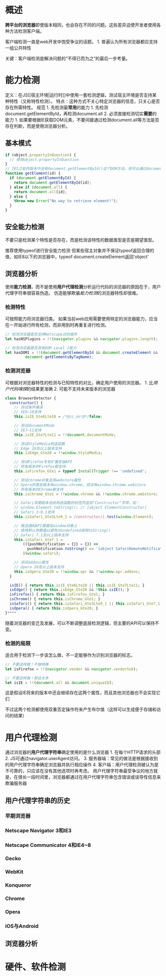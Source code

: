 # 概述
**跨平台的浏览器**即使版本相同，也会存在不同的问题。这些差异迫使开发者使用各种方法检测客户端。

客户端检测一直是web开发中饱受争议的话题。
	1. 普遍认为所有浏览器都应支持一组公共特性

关键：客户端检测是解决问题的“不得已而为之”的最后一步考量。
# 能力检测
定义：在JS[[宿主环境|运行时]]中使用一套检测逻辑，测试宿主环境是否支持某种特性（又称特性检测）。
特点：这种方式不关心特定浏览器的信息，只关心是否存在所需特性。
规范
	1. 先检测最**常用**的能力
		1. 先检测document.getElementById，再检测document.all
	2. 必须直接检测切实**需要**的能力
		1. 如果要根据IE获取DOM元素，不要间接通过检测document.all等方法是否存在判断，而是使用浏览器分析。
## 基本模式
```js
if (object.propertyInQuestion) {
  // 使用object.propertyInQuestion
}
// IE5之前的版本中没有document.getElementById()这个DOM方法，但可以通过document.all属性实现同样的功能。
function getElement(id) {
  if (document.getElementById) {
    return document.getElementById(id);
  } else if (document.all) {
    return document.all[id];
  } else {
    throw new Error("No way to retrieve element!");
  }
}
```
## 安全能力检测
不要只是检测某个特性是否存在，而是检测该特性的数据类型是否是期望类型。

推荐使用typeof进行安全能力检测
但某些宿主对象并不保证typeof返回合理的值，如IE8以下的浏览器中，typeof document.createElement返回'object'
## 浏览器分析
使用**能力检测**，而不是使用**用户代理检测**分析运行代码的浏览器的原因在于，用户代理字符串很容易伪造。
仿造能够欺骗*能力检测*的浏览器特性却很难。
### 检测特性
可按照能力将浏览器归类。
如果当前web应用需要使用特定的浏览器能力，应当在一开始进行所有检测，而非用到时再重复进行检测。
```js
// 检测浏览器是否支持Netscape式的插件
let hasNSPlugins = !!(navigator.plugins && navigator.plugins.length);

// 检测浏览器是否具有DOM Level 1能力
let hasDOM1 = !!(document.getElementById && document.createElement &&
         document.getElementsByTagName);
```
### 检测浏览器
可根据对浏览器特性的检测与已知特性的对比，确定用户使用的浏览器。
	1. 比*用户代码嗅探*的结果更准确
	2. 可能不支持未来版本的浏览器
```js
class BrowserDetector {
  constructor() {
    // 测试条件编译
    // IE6~10支持
    this.isIE_Gte6Lte10 = /*@cc_on!@*/false;

    // 测试documentMode
    // IE7~11支持
    this.isIE_Gte7Lte11 = !!document.documentMode;

    // 测试StyleMedia构造函数
    // Edge 20及以上版本支持
    this.isEdge_Gte20 = !!window.StyleMedia;

    // 测试Firefox专有扩展安装API
    // 所有版本的Firefox都支持
    this.isFirefox_Gte1 = typeof InstallTrigger !== 'undefined';

    // 测试chrome对象及其webstore属性
    // Opera的某些版本有window.chrome，但没有window.chrome.webstore
    // 所有版本的Chrome都支持
    this.isChrome_Gte1 = !!window.chrome && !!window.chrome.webstore;

    // Safari早期版本会给构造函数的标签符追加"Constructor"字样，如：
    // window.Element.toString(); // [object ElementConstructor]
    // Safari 3~9.1支持
    this.isSafari_Gte3Lte9_1 = /constructor/i.test(window.Element);

    // 推送通知API暴露在window对象上
    // 使用默认参数值以避免对undefined调用toString()
    // Safari 7.1及以上版本支持
    this.isSafari_Gte7_1 =
        (({pushNotification = {}} = {}) =>
          pushNotification.toString() == '[object SafariRemoteNotification]'
        )(window.safari);

    // 测试addons属性
    // Opera 20及以上版本支持
    this.isOpera_Gte20 = !!window.opr && !!window.opr.addons;
  }

  isIE() { return this.isIE_Gte6Lte10 || this.isIE_Gte7Lte11; }
  isEdge() { return this.isEdge_Gte20 && !this.isIE(); }
  isFirefox() { return this.isFirefox_Gte1; }
  isChrome() { return this.isChrome_Gte1; }
  isSafari() { return this.isSafari_Gte3Lte9_1 || this.isSafari_Gte7_1; }
  isOpera() { return this.isOpera_Gte20; }
}****
```
随着浏览器的变迁及发展，可以不断调整底层检测逻辑，但主要的API可以保持不变。
### 检测的局限
适合用于检测下一步该怎么做，不一定能够作为识别浏览器的标志。
```js
// 不要这样做！不够特殊
let isFirefox = !!(navigator.vendor && navigator.vendorSub);

// 不要这样做！假设太多
let isIE = !!(document.all && document.uniqueID);
```
这是假设IE将来的版本中还会继续存在这两个属性，而且其他浏览器也不会实现它们

不过这两个检测都使用双重否定操作符来产生布尔值（这样可以生成便于存储和访问的结果）
# 用户代理检测
通过浏览器的**用户代理字符串**确定使用的是什么浏览器
	1. 在每个HTTP请求的头部
	2. JS可通过navigator.userAgent访问。
	3. 服务器端：常见的做法是根据接收到的用户代理字符串确定浏览器并执行相应操作
	4. 客户端：用户代理检测被认为是不可靠的，只应该在没有其他选项时再考虑。
用户代理字符串最受争议的地方就是，在很长一段时间里，浏览器都通过在用户代理字符串包含错误或误导性信息来欺骗服务器
## 用户代理字符串的历史
### 早期浏览器
### Netscape Navigator 3和IE3
### Netscape Communicator 4和IE4~8
### Gecko
### WebKit
### Konqueror
### Chrome
### Opera
### iOS与Android

## 浏览器分析
# 硬件、软件检测
